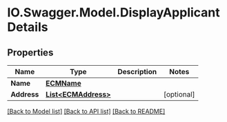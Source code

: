 # IO.Swagger.Model.DisplayApplicantDetails
## Properties

Name | Type | Description | Notes
------------ | ------------- | ------------- | -------------
**Name** | [**ECMName**](ECMName.md) |  | 
**Address** | [**List&lt;ECMAddress&gt;**](ECMAddress.md) |  | [optional] 

[[Back to Model list]](../README.md#documentation-for-models) [[Back to API list]](../README.md#documentation-for-api-endpoints) [[Back to README]](../README.md)

